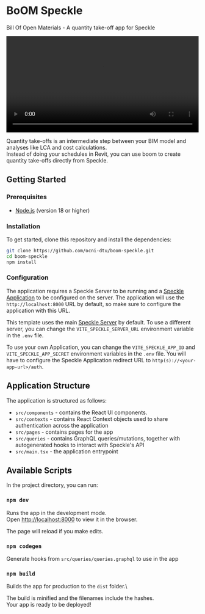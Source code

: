# BoOM Speckle
Bill Of Open Materials - A quantity take-off app for Speckle

<video controls width='100%' autoPlay>
<source src='/public/boom.webm' type='video/webm' />
</video>

Quantity take-offs is an intermediate step between your BIM model and analyses like LCA and cost calculations.\
Instead of doing your schedules in Revit, you can use boom to create quantity take-offs directly from Speckle.

## Getting Started

### Prerequisites

- [Node.js](https://nodejs.org/en/) (version 18 or higher)

### Installation

To get started, clone this repository and install the dependencies:

```bash
git clone https://github.com/ocni-dtu/boom-speckle.git
cd boom-speckle
npm install
```

### Configuration

The application requires a Speckle Server to be running and a [Speckle Application](https://speckle.guide/dev/apps.html)
to be configured on the server. The application will use the `http://localhost:8000` URL by default, so make sure to
configure the application with this URL.

This template uses the main [Speckle Server](https://app.speckle.systems) by default. To use a different server, you can change
the `VITE_SPECKLE_SERVER_URL` environment variable in the `.env` file.

To use your own Application, you can change the `VITE_SPECKLE_APP_ID` and `VITE_SPECKLE_APP_SECRET` environment variables in
the `.env` file. You will have to configure the Speckle Application redirect URL to `http(s)://<your-app-url>/auth`.

## Application Structure

The application is structured as follows:

- `src/components` - contains the React UI components.
- `src/contexts` - contains React Context objects used to share authentication across the application
- `src/pages` - contains pages for the app
- `src/queries` - contains GraphQL queries/mutations, together with autogenerated hooks to interact with Speckle's API
- `src/main.tsx` - the application entrypoint

## Available Scripts

In the project directory, you can run:

### `npm dev`

Runs the app in the development mode.\
Open [http://localhost:8000](http://localhost:8000) to view it in the browser.

The page will reload if you make edits.

### `npm codegen`

Generate hooks from `src/queries/queries.graphql` to use in the app

### `npm build`

Builds the app for production to the `dist` folder.\

The build is minified and the filenames include the hashes.\
Your app is ready to be deployed!

